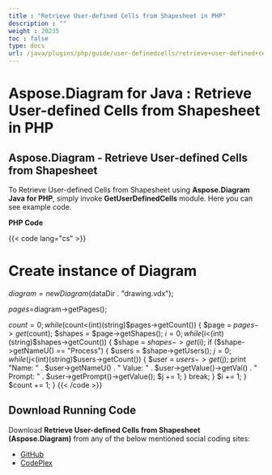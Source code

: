 ```yaml
---
title : "Retrieve User-defined Cells from Shapesheet in PHP" 
description : "" 
weight : 20235 
toc : false
type: docs
url: /java/plugins/php/guide/user-definedcells/retrieve+user-defined+cells+from+shapesheet+in+php/
---
```


# Aspose.Diagram for Java : Retrieve User-defined Cells from Shapesheet in PHP


## Aspose.Diagram - Retrieve User-defined Cells from Shapesheet

To Retrieve User-defined Cells from Shapesheet using **Aspose.Diagram Java for PHP**, simply invoke **GetUserDefinedCells** module. Here you can see example code.

**PHP Code**

{{< code lang="cs" >}}
# Create instance of Diagram
$diagram=new Diagram($dataDir . "drawing.vdx");

$pages=$diagram->getPages();

$count=0;
while($count<(int)(string)$pages->getCount()) {
$page = $pages->get($count);
$shapes = $page->getShapes();
$i = 0;
while ($i<(int)(string)$shapes->getCount()) {
$shape = $shapes->get($i);
if ($shape->getNameU() == "Process") {
$users = $shape->getUsers();
$j = 0;
while ($j<(int)(string)$users->getCount()) {
$user = $users->get($j);
print "Name: " . $user->getNameU() . " Value: " . $user->getValue()->getVal() . " Prompt: " . $user->getPrompt()->getValue();
$j += 1;
}
break;
}
$i += 1;
}
$count += 1;
}
{{< /code >}}

## Download Running Code

Download **Retrieve User-defined Cells from Shapesheet (Aspose.Diagram)** from any of the below mentioned social coding sites:

*   [GitHub](https://github.com/asposediagram/Aspose.Diagram-for-Java/blob/master/Plugins/Aspose_Diagram_Java_for_PHP/src/aspose/diagram/WorkingwithUserdefinedCells/GetUserDefinedCells.php)
*   [CodePlex](https://asposediagramjavaphp.codeplex.com/SourceControl/latest#src/aspose/diagram/WorkingwithUserdefinedCells/GetUserDefinedCells.php)

